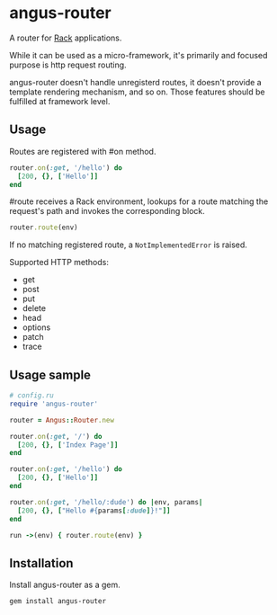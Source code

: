 # angus-router

A router for [Rack][rack] applications.

While it can be used as a micro-framework, it's primarily and focused purpose is
http request routing.

angus-router doesn't handle unregisterd routes, it doesn't provide a template rendering mechanism,
and so on. Those features should be fulfilled at framework level.

[rack]: http://rubygems.org/gems/rack

## Usage

Routes are registered with #on method.

  ``` ruby
  router.on(:get, '/hello') do
    [200, {}, ['Hello']]
  end
  ```

  #route receives a Rack environment, lookups for a route matching the request's path
  and invokes the corresponding block.


  ``` ruby
  router.route(env)
  ```

If no matching registered route, a ```NotImplementedError``` is raised.


Supported HTTP methods:

 - get
 - post
 - put
 - delete
 - head
 - options
 - patch
 - trace


## Usage sample

  ``` ruby
  # config.ru
  require 'angus-router'

  router = Angus::Router.new

  router.on(:get, '/') do
    [200, {}, ['Index Page']]
  end

  router.on(:get, '/hello') do
    [200, {}, ['Hello']]
  end

  router.on(:get, '/hello/:dude') do |env, params|
    [200, {}, ["Hello #{params[:dude]}!"]]
  end

  run ->(env) { router.route(env) }
  ```

## Installation

Install angus-router as a gem.

  ``` shell
  gem install angus-router
  ```
